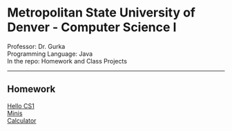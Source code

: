 # Metropolitan State University of Denver - Computer Science I

Professor: Dr. Gurka \
Programming Language: Java \
In the repo: Homework and Class Projects

---

## Homework

[Hello CS1](./HelloCS1/README.md) \
[Minis](./Minis/README.md) \
[Calculator](./Calculator/README.md)
